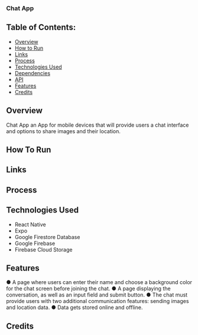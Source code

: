 ### Chat App
## Table of Contents:
* [Overview](#overview)
* [How to Run](#how-to-run)
* [Links](#links)
* [Process](#process)
* [Technologies Used](#technologies-used)
* [Dependencies](#dependencies)
* [API](#api)
* [Features](#features)
* [Credits](#credentials)
## Overview
Chat App an App for mobile devices that will provide users a chat interface and options to share images and their location.
## How To Run
## Links
## Process
## Technologies Used
* React Native
* Expo
* Google Firestore Database
* Google Firebase
* Firebase Cloud Storage
## Features
● A page where users can enter their name and choose a background color for the chat screen
before joining the chat.
● A page displaying the conversation, as well as an input field and submit button.
● The chat must provide users with two additional communication features: sending images
and location data.
● Data gets stored online and offline.
## Credits